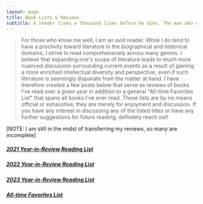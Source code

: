 ```yaml
---
layout: page
title: Book Lists & Reviews
subtitle: A reader lives a thousand lives before he dies. The man who never reads lives only one. - George R.R. Martin
---
```


> For those who know me well, I am an avid reader. While I do tend to have a proclivity toward literature in the biographical and historical domains, I strive to read comprehensively across many genres. I believe that expanding one's scope of literature leads to much more nuanced discussion surrounding current events as a result of gaining a more enriched intellectual diversity and perspective, even if such literature is seemingly disparate from the matter at hand. I have therefore created a few posts below that serve as reviews of books I've read over a given year in addition to a general "All-time Favorites List" that spans all books I've ever read. These lists are by no means official or exhaustive, they are merely for enjoyment and discussion. If you have any interest in discussing any of the listed titles or have any further suggestions for future reading, definitely reach out!

[NOTE: I am still in the midst of transferring my reviews, so many are incomplete]

##### [2021 Year-in-Review Reading List](2021_Year_in_Review.md)  

##### [2022 Year-in-Review Reading List](2022_Year_in_Review.md)  

##### [2023 Year-in-Review Reading List](2023_Year_in_Review.md) 

##### [All-time Favorites List](all_time_favorites.md)


